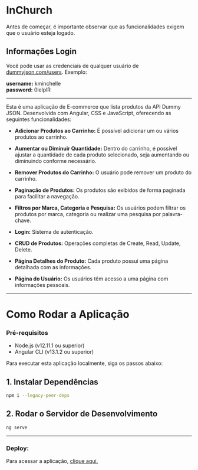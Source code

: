 
# InChurch

Antes de começar, é importante observar que as funcionalidades exigem que o usuário esteja logado.

## Informações Login

Você pode usar as credenciais de qualquer usuário de <a href="https://dummyjson.com/users">dummyjson.com/users</a>. Exemplo:

**username:** kminchelle <br />
**password:** 0lelplR

<hr />

Esta é uma aplicação de E-commerce que lista produtos da API Dummy JSON. Desenvolvida com Angular, CSS e JavaScript, oferecendo as seguintes funcionalidades:


* **Adicionar Produtos ao Carrinho:** É possível adicionar um ou vários produtos ao carrinho.

* **Aumentar ou Diminuir Quantidade:** Dentro do carrinho, é possível ajustar a quantidade de cada produto selecionado, seja aumentando ou diminuindo conforme necessário.

* **Remover Produtos do Carrinho:** O usuário pode remover um produto do carrinho.

* **Paginação de Produtos:** Os produtos são exibidos de forma paginada para facilitar a navegação.

* **Filtros por Marca, Categoria e Pesquisa:** Os usuários podem filtrar os produtos por marca, categoria ou realizar uma pesquisa por palavra-chave.

* **Login:** Sistema de autenticação.

* **CRUD de Produtos:** Operações completas de Create, Read, Update, Delete.

* **Página Detalhes do Produto:** Cada produto possui uma página detalhada com as informações.

* **Página do Usuário:** Os usuários têm acesso a uma página com informações pessoais.

<hr />

# Como Rodar a Aplicação

### Pré-requisitos

- Node.js (v12.11.1 ou superior)
- Angular CLI (v13.1.2 ou superior)

Para executar esta aplicação localmente, siga os passos abaixo:

## 1. Instalar Dependências


```bash
npm i --legacy-peer-deps
```

## 2.  Rodar o Servidor de Desenvolvimento

```bash 
ng serve
```

<hr />

### Deploy:

Para acessar a aplicação, <a href="https://inchurch.vercel.app/">clique aqui.</a>



